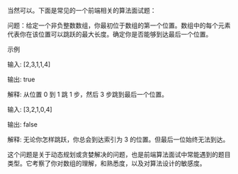 当然可以。下面是常见的一个前端相关的算法面试题：

问题：给定一个非负整数数组，你最初位于数组的第一个位置。数组中的每个元素代表你在该位置可以跳跃的最大长度。确定你是否能够到达最后一个位置。

示例

输入: [2,3,1,1,4]

输出: true

解释: 从位置 0 到 1 跳 1 步，然后 3 步跳到最后一个位置。

输入: [3,2,1,0,4]

输出: false

解释: 无论你怎样跳跃，你总会到达索引为 3 的位置。但最后一位始终无法到达。

这个问题是关于动态规划或贪婪解决的问题，也是前端算法面试中常能遇到的题目类型。它考察了你对数组的理解，和熟悉度，以及对算法设计的敏感度。
